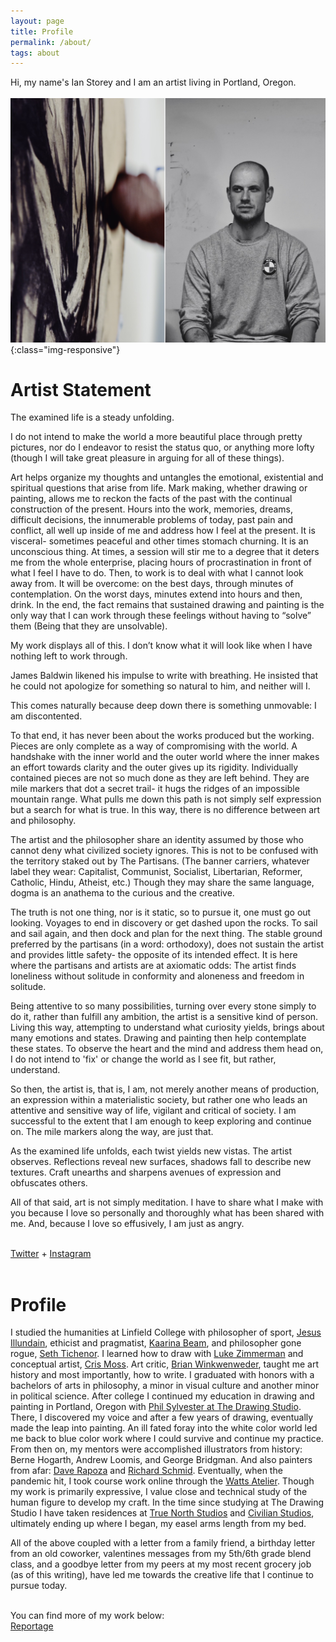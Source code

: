 ```yaml
---
layout: page
title: Profile
permalink: /about/
tags: about
---
```


Hi, my name's Ian Storey and I am an artist living in Portland, Oregon.
<br>
<br>
![PDX](/images/aboutphoto.jpeg){:class="img-responsive"}

<!--
I lead <a href="https://www.twitch.tv/tigersharksstudygroup">a daily drawing study group</a>, Monday through Friday from 8am to 10am. The goal with this group is to dedicate two hours a day to studying the fundamentals (like anatomy, perspective, and color) and ultimately, improving. -->

<!-- <a href="{{ site.baseurl }}/cv">CV</a> -->
<!--<a href="{{ site.baseurl }}/category/fiction">Fiction</a>
<br>
<a href="{{ site.baseurl }}/category/criticism">Criticism</a>
<br>
<a href="{{ site.baseurl }}/category/nonfiction">Nonfiction</a>
<br>
<a href="{{ site.baseurl }}/category/nonfiction">Technology</a>
<br>
<a href="{{ site.baseurl }}/category/nonfiction">Food</a>
<br>
<a href="{{ site.baseurl }}/category/nonfiction">Events</a>
<br>
<a href="{{ site.baseurl }}/category/nonfiction">Essays</a>
<br>
<a href="{{ site.baseurl }}/category/nonfiction">Opinion</a>
<br> -->


<h1>Artist Statement</h1>

The examined life is a steady unfolding.

I do not intend to make the world a more beautiful place through pretty pictures, nor do I endeavor to resist the status quo, or anything more lofty (though I will take great pleasure in arguing for all of these things).

Art helps organize my thoughts and untangles the emotional, existential and spiritual questions that arise from life.  Mark making, whether drawing or painting, allows me to reckon the facts of the past with the continual construction of the present. Hours into the work, memories, dreams, difficult decisions, the innumerable problems of today, past pain and conflict, all well up inside of me and address how I feel at the present. It is visceral- sometimes peaceful and other times stomach churning. It is an unconscious thing. At times, a session will stir me to a degree that it deters me from the whole enterprise, placing hours of procrastination in front of what I feel I have to do. Then, to work is to deal with what I cannot look away from. It will be overcome: on the best days, through minutes of contemplation. On the worst days, minutes extend into hours and then, drink. In the end, the fact remains that sustained drawing and painting is the only way that I can work through these feelings without having to “solve” them (Being that they are unsolvable).

My work displays all of this. I don’t know what it will look like when I have nothing left to work through.

James Baldwin likened his impulse to write with breathing. He insisted that he could not apologize for something so natural to him, and neither will I.

This comes naturally because deep down there is something unmovable: I am discontented.

To that end, it has never been about the works produced but the working. Pieces are only complete as a way of compromising with the world.  A handshake with the inner world and the outer world where the inner makes an effort towards clarity and the outer gives up its rigidity. Individually contained pieces are not so much done as they are left behind. They are mile markers that dot a secret trail- it hugs the ridges of an impossible mountain range. What pulls me down this path is not simply self expression but a search for what is true.  In this way, there is no difference between art and philosophy.

The artist and the philosopher share an identity assumed by those who cannot deny what civilized society ignores. This is not to be confused with the territory staked out by The Partisans. (The banner carriers, whatever label they wear: Capitalist, Communist, Socialist, Libertarian, Reformer, Catholic, Hindu, Atheist, etc.) Though they may share the same language, dogma is an anathema to the curious and the creative.  

The truth is not one thing, nor is it static, so to pursue it, one must go out looking.    Voyages to end in discovery or get dashed upon the rocks. To sail and sail again, and then dock and plan for the next thing.  The stable ground preferred by the partisans (in a word: orthodoxy), does not sustain the artist and provides little safety- the opposite of its intended effect. It is here where the partisans and artists are at axiomatic odds: The artist finds loneliness without solitude in conformity and aloneness and freedom in solitude.

Being attentive to so many possibilities, turning over every stone simply to do it, rather than fulfill any ambition, the artist is a sensitive kind of person. Living this way, attempting to understand what curiosity yields, brings about many emotions and states. Drawing and painting then help contemplate these states. To observe the heart and the mind and address them head on, I do not intend to 'fix' or change the world as I see fit, but rather, understand.  

So then, the artist is, that is, I am, not merely another means of production, an expression within a materialistic society, but rather one who leads an attentive and sensitive way of life, vigilant and critical of society.  I am successful to the extent that I am enough to keep exploring and continue on. The mile markers along the way, are just that.

As the examined life unfolds, each twist yields new vistas.  The artist observes. Reflections reveal new surfaces, shadows fall to describe new textures. Craft unearths and sharpens avenues of expression and obfuscates others.

All of that said, art is not simply meditation. I have to share what I make with you because I love so personally and thoroughly what has been shared with me.  And, because I love so effusively, I am just as angry.

<br>
<a href="https://twitter.com/k_gruesome" target="_blank">Twitter</a> + <a href="https://www.instagram.com/i.m.storey/" target="_blank">Instagram</a>
<br>
<br>
<h1>Profile</h1>
I studied the humanities at Linfield College with philosopher of sport, <a href="https://www.linfield.edu/faculty/jilunda.html">Jesus Illundain</a>, ethicist and pragmatist, <a href="https://www.linfield.edu/faculty/kbeam.html">Kaarina Beam</a>, and philosopher gone rogue, <a href="https://www.youtube.com/user/sethtichenor">Seth Tichenor</a>. I learned how to draw with <a href="https://willamette.edu/arts-sciences/arts/exhibitions/rogers/zimmerman-gallery/index.html">Luke Zimmerman</a> and conceptual artist, <a href="https://whitebox.uoregon.edu/team/">Cris Moss</a>.  Art critic, <a href="https://www.linfield.edu/faculty/bwinken.html">Brian Winkwenweder</a>, taught me art history and most importantly, how to write.  I graduated with honors with a bachelors of arts in philosophy, a minor in visual culture and another minor in political science.
After college I continued my education in drawing and painting in Portland, Oregon with <a href="https://thedrawingstudio.wildapricot.org/">Phil Sylvester at The Drawing Studio</a>. There, I discovered my voice and after a few years of drawing, eventually made the leap into painting.
An ill fated foray into the white color world led me back to blue color work where I could survive and continue my practice. From then on, my mentors were accomplished illustrators from history: Berne Hogarth, Andrew Loomis, and George Bridgman. And also painters from afar: <a href="https://daverapoza.carbonmade.com/">Dave Rapoza</a> and <a href="https://www.richardschmid.com/">Richard Schmid</a>. Eventually, when the pandemic hit, I took course work online through the <a href="https://www.wattsatelier.com/">Watts Atelier</a>. Though my work is primarily expressive, I value close and technical study of the human figure to develop my craft.
In the time since studying at The Drawing Studio I have taken residences at <a href="https://www.truenorthstudios.org/">True North Studios</a> and <a href="https://www.civilianstudiospdx.com/">Civilian Studios</a>, ultimately ending up where I began, my easel arms length from my bed.

 All of the above coupled with a letter from a family friend, a birthday letter from an old coworker, valentines messages from my 5th/6th grade blend class, and a goodbye letter from my peers at my most recent grocery job (as of this writing), have led me towards the creative life that I continue to pursue today.

<br>
You can find more of my work below:
<br>
<a href="{{ site.baseurl }}/reportage">Reportage</a>
<br>
<!--<br>
<a class="gruesome" href="http://kidgruesome.art" target="_blank">Stay Gruesome</a>-->
